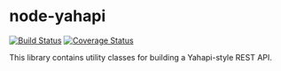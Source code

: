 # node-yahapi

[![Build Status](https://travis-ci.org/yahapi/node-yahapi.svg?branch=master)](https://travis-ci.org/yahapi/node-yahapi) [![Coverage Status](https://coveralls.io/repos/yahapi/node-yahapi/badge.svg?branch=master)](https://coveralls.io/r/yahapi/node-yahapi?branch=master)

This library contains utility classes for building a Yahapi-style REST API.
